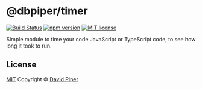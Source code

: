 # @dbpiper/timer

[![Build Status](https://travis-ci.com/dbpiper/timersvg?branch=master)](https://travis-ci.com/dbpiper/timer)
[![npm version](http://img.shields.io/npm/v/@dbpiper/timer.svg?style=flat)](https://npmjs.org/package/@dbpiper/timer 'View this project on npm')
[![MIT license](http://img.shields.io/badge/license-MIT-brightgreen.svg)](http://opensource.org/licenses/MIT)

Simple module to time your code JavaScript or TypeScript code, to see how long
it took to run.

## License

[MIT](https://github.com/dbpiper/timer/blob/master/LICENSE) Copyright
© [David Piper](https://github.com/dbpiper)
